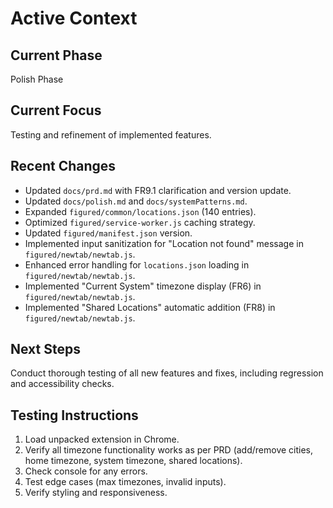 # Active Context

## Current Phase
Polish Phase

## Current Focus
Testing and refinement of implemented features.

## Recent Changes
- Updated `docs/prd.md` with FR9.1 clarification and version update.
- Updated `docs/polish.md` and `docs/systemPatterns.md`.
- Expanded `figured/common/locations.json` (140 entries).
- Optimized `figured/service-worker.js` caching strategy.
- Updated `figured/manifest.json` version.
- Implemented input sanitization for "Location not found" message in `figured/newtab/newtab.js`.
- Enhanced error handling for `locations.json` loading in `figured/newtab/newtab.js`.
- Implemented "Current System" timezone display (FR6) in `figured/newtab/newtab.js`.
- Implemented "Shared Locations" automatic addition (FR8) in `figured/newtab/newtab.js`.

## Next Steps
Conduct thorough testing of all new features and fixes, including regression and accessibility checks.

## Testing Instructions
1. Load unpacked extension in Chrome.
2. Verify all timezone functionality works as per PRD (add/remove cities, home timezone, system timezone, shared locations).
3. Check console for any errors.
4. Test edge cases (max timezones, invalid inputs).
5. Verify styling and responsiveness.
